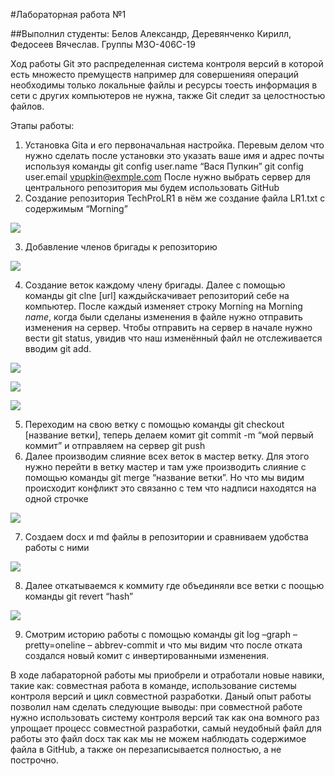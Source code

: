 #Лабораторная работа №1 

##Выполнил студенты: Белов Александр, Деревянченко Кирилл, Федосеев Вячеслав. Группы М3О-406С-19 

Ход работы Git это распределенная система контроля версий в которой есть множесто премуществ например для совершенияя операций необходимы только локальные файлы и ресурсы тоесть информация в сети с других компьютеров не нужна, также Git следит за целостностью файлов. 

Этапы работы: 

1) Установка Gita и его первоначальная настройка. Перевым делом что нужно сделать после установки это указать ваше имя и адрес почты используя команды git config user.name “Вася Пупкин” git config user.email vpupkin@exmple.com После нужно выбрать сервер для центрального репозитория мы будем использовать GitHub 
1) Создание репозитория TechProLR1 в нём же создание файла LR1.txt с содержимым “Morning” 

![](Aspose.Words.11446527-8c4d-4b58-997b-eb888162ec35.001.jpeg)

3) Добавление членов бригады к репозиторию 

![](Aspose.Words.11446527-8c4d-4b58-997b-eb888162ec35.002.jpeg)

4) Создание веток каждому члену бригады. Далее с помощью команды git clne [url] каждыйскачивает репозиторий себе на компьютер. После каждый изменяет строку Morning на Morning *name*, когда были сделаны изменения в файле нужно отправить изменения на сервер. Чтобы отправить на сервер в начале нужно вести git status, увидив что наш изменённый файл не отслеживается вводим git add. 

![](Aspose.Words.11446527-8c4d-4b58-997b-eb888162ec35.003.jpeg)

![](Aspose.Words.11446527-8c4d-4b58-997b-eb888162ec35.004.jpeg)

![](Aspose.Words.11446527-8c4d-4b58-997b-eb888162ec35.005.jpeg)

5) Переходим на свою ветку с помощью команды git checkout [название ветки], теперь делаем комит git commit -m “мой первый коммит” и отправляем на сервер git push 
5) Далее производим слияние всех веток в мастер ветку. Для этого нужно перейти в ветку мастер и там уже производить слияние с помощью команды git merge “название ветки”. Но что мы видим происходит конфликт это связанно с тем что надписи находятся на одной строчке 

![](Aspose.Words.11446527-8c4d-4b58-997b-eb888162ec35.006.jpeg)

7) Создаем docx и md файлы в репозитории и сравниваем удобства работы с ними 

![](Aspose.Words.11446527-8c4d-4b58-997b-eb888162ec35.007.jpeg)

8) Далее откатываемся к коммиту где объединяли все ветки с поощью команды git revert “hash” 

![](Aspose.Words.11446527-8c4d-4b58-997b-eb888162ec35.008.jpeg)

9) Смотрим историю работы с помощью команды git log –graph –pretty=oneline – abbrev-commit и что мы видим что после отката создался новый комит с инвертированными изменения. 

В ходе лабараторной работы мы приобрели и отработали новые навики, такие как: совместная работа в команде, использование системы контроля версий и цикл совместной разработки. Даный опыт работы позволил нам сделать следующие выводы: при совместной работе нужно использовать систему контроля версий так как она вомного раз упрощает процесс совместной разработки, самый неудобный файл для работы это файл docx так как мы не можем наблюдать содержимое файла в GitHub, а также он перезаписывается полностью, а не построчно. 
